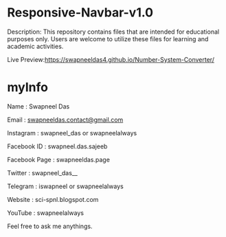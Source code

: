 # Responsive-Navbar-v1.0

Description: This repository contains files that are intended for educational purposes only. Users are welcome to utilize these files for learning and academic activities.

Live Preview:https://swapneeldas4.github.io/Number-System-Converter/


# myInfo


Name          : Swapneel Das <br>

Email         : swapneeldas.contact@gmail.com<br>

Instagram     : swapneel_das or swapneelalways<br>

Facebook ID   : swapneel.das.sajeeb<br>

Facebook Page : swapneeldas.page<br>

Twitter       : swapneel_das__<br>

Telegram      : iswapneel or swapneelalways<br>

Website       : sci-spnl.blogspot.com<br>

YouTube       : swapneelalways<br>

Feel free to ask me anythings. 
